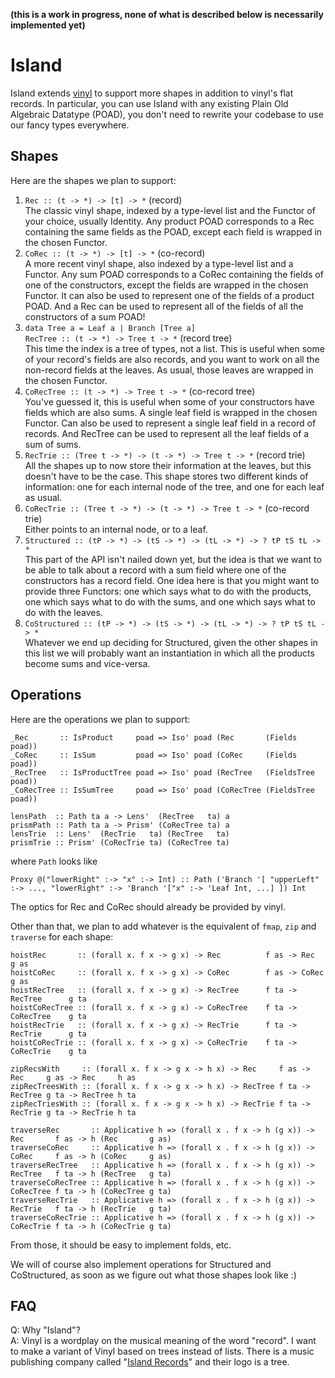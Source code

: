 **(this is a work in progress, none of what is described below is necessarily implemented yet)**

Island
===

Island extends [vinyl](https://hackage.haskell.org/package/vinyl) to support more shapes in addition to vinyl's flat records. In particular, you can use Island with any existing Plain Old Algebraic Datatype (POAD), you don't need to rewrite your codebase to use our fancy types everywhere.

Shapes
---

Here are the shapes we plan to support:

1.  `Rec :: (t -> *) -> [t] -> *` (record)  
    The classic vinyl shape, indexed by a type-level list and the Functor of your choice, usually Identity. Any product POAD corresponds to a Rec containing the same fields as the POAD, except each field is wrapped in the chosen Functor.
2.  `CoRec :: (t -> *) -> [t] -> *` (co-record)  
    A more recent vinyl shape, also indexed by a type-level list and a Functor. Any sum POAD corresponds to a CoRec containing the fields of one of the constructors, except the fields are wrapped in the chosen Functor. It can also be used to represent one of the fields of a product POAD. And a Rec can be used to represent all of the fields of all the constructors of a sum POAD!
3.  `data Tree a = Leaf a | Branch [Tree a]`  
    `RecTree :: (t -> *) -> Tree t -> *` (record tree)  
    This time the index is a tree of types, not a list. This is useful when some of your record's fields are also records, and you want to work on all the non-record fields at the leaves. As usual, those leaves are wrapped in the chosen Functor.
4.  `CoRecTree :: (t -> *) -> Tree t -> *` (co-record tree)  
    You've guessed it, this is useful when some of your constructors have fields which are also sums. A single leaf field is wrapped in the chosen Functor. Can also be used to represent a single leaf field in a record of records. And RecTree can be used to represent all the leaf fields of a sum of sums.
5.  `RecTrie :: (Tree t -> *) -> (t -> *) -> Tree t -> *` (record trie)  
    All the shapes up to now store their information at the leaves, but this doesn't have to be the case. This shape stores two different kinds of information: one for each internal node of the tree, and one for each leaf as usual.
6.  `CoRecTrie :: (Tree t -> *) -> (t -> *) -> Tree t -> *` (co-record trie)  
    Either points to an internal node, or to a leaf.
7.  `Structured :: (tP -> *) -> (tS -> *) -> (tL -> *) -> ? tP tS tL -> *`  
    This part of the API isn't nailed down yet, but the idea is that we want to be able to talk about a record with a sum field where one of the constructors has a record field. One idea here is that you might want to provide three Functors: one which says what to do with the products, one which says what to do with the sums, and one which says what to do with the leaves.
8.  `CoStructured :: (tP -> *) -> (tS -> *) -> (tL -> *) -> ? tP tS tL -> *`  
    Whatever we end up deciding for Structured, given the other shapes in this list we will probably want an instantiation in which all the products become sums and vice-versa.

Operations
---

Here are the operations we plan to support:

    _Rec       :: IsProduct     poad => Iso' poad (Rec       (Fields poad))
    _CoRec     :: IsSum         poad => Iso' poad (CoRec     (Fields poad))
    _RecTree   :: IsProductTree poad => Iso' poad (RecTree   (FieldsTree poad))
    _CoRecTree :: IsSumTree     poad => Iso' poad (CoRecTree (FieldsTree poad))

    lensPath  :: Path ta a -> Lens'  (RecTree   ta) a
    prismPath :: Path ta a -> Prism' (CoRecTree ta) a
    lensTrie  :: Lens'  (RecTrie   ta) (RecTree   ta)
    prismTrie :: Prism' (CoRecTrie ta) (CoRecTree ta)

where `Path` looks like

    Proxy @("lowerRight" :-> "x" :-> Int) :: Path ('Branch '[ "upperLeft" :-> ..., "lowerRight" :-> 'Branch '["x" :-> 'Leaf Int, ...] ]) Int

The optics for Rec and CoRec should already be provided by vinyl.

Other than that, we plan to add whatever is the equivalent of `fmap`, `zip` and `traverse` for each shape:

    hoistRec       :: (forall x. f x -> g x) -> Rec          f as -> Rec          g as
    hoistCoRec     :: (forall x. f x -> g x) -> CoRec        f as -> CoRec        g as
    hoistRecTree   :: (forall x. f x -> g x) -> RecTree      f ta -> RecTree      g ta
    hoistCoRecTree :: (forall x. f x -> g x) -> CoRecTree    f ta -> CoRecTree    g ta
    hoistRecTrie   :: (forall x. f x -> g x) -> RecTrie      f ta -> RecTrie      g ta
    hoistCoRecTrie :: (forall x. f x -> g x) -> CoRecTrie    f ta -> CoRecTrie    g ta

    zipRecsWith     :: (forall x. f x -> g x -> h x) -> Rec     f as -> Rec     g as -> Rec     h as
    zipRecTreesWith :: (forall x. f x -> g x -> h x) -> RecTree f ta -> RecTree g ta -> RecTree h ta
    zipRecTriesWith :: (forall x. f x -> g x -> h x) -> RecTrie f ta -> RecTrie g ta -> RecTrie h ta

    traverseRec       :: Applicative h => (forall x . f x -> h (g x)) -> Rec       f as -> h (Rec       g as)
    traverseCoRec     :: Applicative h => (forall x . f x -> h (g x)) -> CoRec     f as -> h (CoRec     g as)
    traverseRecTree   :: Applicative h => (forall x . f x -> h (g x)) -> RecTree   f ta -> h (RecTree   g ta)
    traverseCoRecTree :: Applicative h => (forall x . f x -> h (g x)) -> CoRecTree f ta -> h (CoRecTree g ta)
    traverseRecTrie   :: Applicative h => (forall x . f x -> h (g x)) -> RecTrie   f ta -> h (RecTrie   g ta)
    traverseCoRecTrie :: Applicative h => (forall x . f x -> h (g x)) -> CoRecTrie f ta -> h (CoRecTrie g ta)

From those, it should be easy to implement folds, etc.

We will of course also implement operations for Structured and CoStructured, as soon as we figure out what those shapes look like :)


FAQ
---

Q: Why "Island"?  
A: Vinyl is a wordplay on the musical meaning of the word "record". I want to make a variant of Vinyl based on trees instead of lists. There is a music publishing company called "[Island Records](https://en.wikipedia.org/wiki/Island_Records)" and their logo is a tree.
